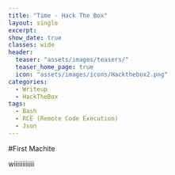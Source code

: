 ```yaml
---
title: "Time - Hack The Box"
layout: single
excerpt:
show_date: true
classes: wide
header:
  teaser: "assets/images/teasers/"
  teaser_home_page: true
  icon: "assets/images/icons/Hackthebox2.png"
categories:
  - Writeup
  - HackTheBox
tags:
  - Bash
  - RCE (Remote Code Execution)
  - Json
---
```



#First Machite

wiiiiiiiiiiii
